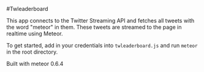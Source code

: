 #Twleaderboard

This app connects to the Twitter Streaming API and fetches all tweets with the word "meteor" in them. These tweets
are streamed to the page in realtime using Meteor.

To get started, add in your credentials into `twleaderboard.js` and run `meteor` in the root directory.

Built with meteor 0.6.4